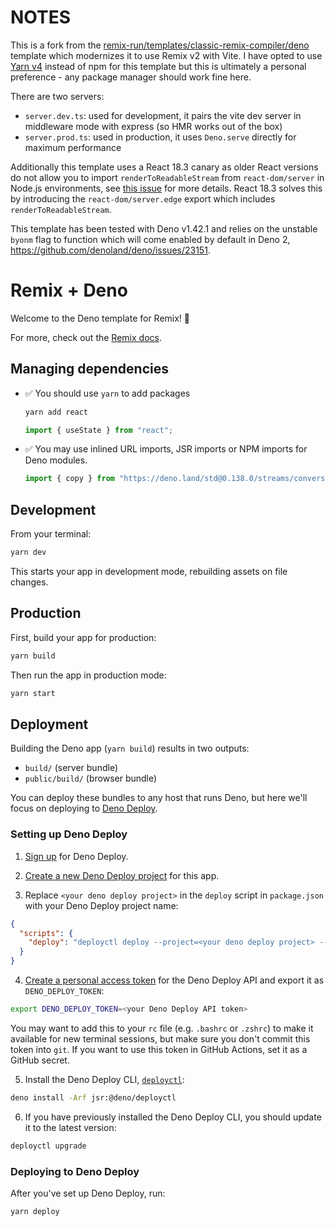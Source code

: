 # NOTES

This is a fork from the
[remix-run/templates/classic-remix-compiler/deno](https://github.com/remix-run/remix/tree/6edd56211c5b256e2e78f781695fdb39a037463e/templates/classic-remix-compiler/deno)
template which modernizes it to use Remix v2 with Vite. I have opted to use
[Yarn v4](https://yarnpkg.com/) instead of npm for this template but this is
ultimately a personal preference - any package manager should work fine here.

There are two servers:

- `server.dev.ts`: used for development, it pairs the vite dev server in
  middleware mode with express (so HMR works out of the box)
- `server.prod.ts`: used in production, it uses `Deno.serve` directly for
  maximum performance

Additionally this template uses a React 18.3 canary as older React versions do
not allow you to import `renderToReadableStream` from `react-dom/server` in
Node.js environments, see
[this issue](https://github.com/facebook/react/issues/26906) for more details.
React 18.3 solves this by introducing the `react-dom/server.edge` export which
includes `renderToReadableStream`.

This template has been tested with Deno v1.42.1 and relies on the unstable
`byonm` flag to function which will come enabled by default in Deno 2,
https://github.com/denoland/deno/issues/23151.

# Remix + Deno

Welcome to the Deno template for Remix! 🦕

For more, check out the [Remix docs](https://remix.run/docs).

## Managing dependencies

- ✅ You should use `yarn` to add packages
  ```sh
  yarn add react
  ```
  ```ts
  import { useState } from "react";
  ```
- ✅ You may use inlined URL imports, JSR imports or NPM imports for Deno
  modules.
  ```ts
  import { copy } from "https://deno.land/std@0.138.0/streams/conversion.ts";
  ```

## Development

From your terminal:

```sh
yarn dev
```

This starts your app in development mode, rebuilding assets on file changes.

## Production

First, build your app for production:

```sh
yarn build
```

Then run the app in production mode:

```sh
yarn start
```

## Deployment

Building the Deno app (`yarn build`) results in two outputs:

- `build/` (server bundle)
- `public/build/` (browser bundle)

You can deploy these bundles to any host that runs Deno, but here we'll focus on
deploying to [Deno Deploy](https://deno.com/deploy).

### Setting up Deno Deploy

1. [Sign up](https://dash.deno.com/signin) for Deno Deploy.

2. [Create a new Deno Deploy project](https://dash.deno.com/new) for this app.

3. Replace `<your deno deploy project>` in the `deploy` script in `package.json`
   with your Deno Deploy project name:

```json filename=package.json
{
  "scripts": {
    "deploy": "deployctl deploy --project=<your deno deploy project> --include=build,server-prod.ts ./server.prod.ts"
  }
}
```

4. [Create a personal access token](https://dash.deno.com/account) for the Deno
   Deploy API and export it as `DENO_DEPLOY_TOKEN`:

```sh
export DENO_DEPLOY_TOKEN=<your Deno Deploy API token>
```

You may want to add this to your `rc` file (e.g. `.bashrc` or `.zshrc`) to make
it available for new terminal sessions, but make sure you don't commit this
token into `git`. If you want to use this token in GitHub Actions, set it as a
GitHub secret.

5. Install the Deno Deploy CLI,
   [`deployctl`](https://github.com/denoland/deployctl):

```sh
deno install -Arf jsr:@deno/deployctl
```

6. If you have previously installed the Deno Deploy CLI, you should update it to
   the latest version:

```sh
deployctl upgrade
```

### Deploying to Deno Deploy

After you've set up Deno Deploy, run:

```sh
yarn deploy
```
